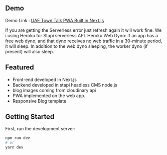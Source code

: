 
## Demo
Demo Link : [UAE Town Talk PWA Built in Next.js](https://uaetowntalk.vercel.app)

If you are getting the Serverless error just refresh again it will work fine. We i using Heroku for Stapi serverless API.
Heroku Web Dyno: If an app has a free web dyno, and that dyno receives no web traffic in a 30-minute period, it will sleep. In addition to the web dyno sleeping, the worker dyno (if present) will also sleep. 

## Featured
  - Front-end developed in Next.js
  - Backend developed in stapi headless CMS node.js
  - blog images coming from cloudinary api
  - PWA implemented on the web app.
  - Responsive Blog template

## Getting Started

First, run the development server:

```bash
npm run dev
# or
yarn dev
```

